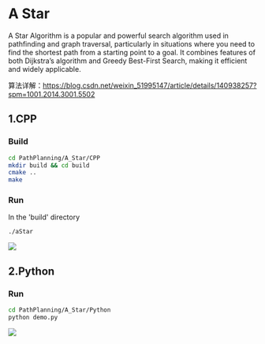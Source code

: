 # A Star

A Star Algorithm is a popular and powerful search algorithm used in pathfinding and graph traversal, particularly in situations where you need to find the shortest path from a starting point to a goal. It combines features of both Dijkstra’s algorithm and Greedy Best-First Search, making it efficient and widely applicable.

算法详解：https://blog.csdn.net/weixin_51995147/article/details/140938257?spm=1001.2014.3001.5502

## 1.CPP

### Build

```bash
cd PathPlanning/A_Star/CPP
mkdir build && cd build
cmake ..
make
```

### Run

In the 'build' directory

```bash
./aStar
```

![](https://s2.loli.net/2024/08/20/3VW5fwDF6yvlB7j.png)

## 2.Python

### Run

```bash
cd PathPlanning/A_Star/Python
python demo.py
```

![](https://s2.loli.net/2024/08/20/9WxiQ1VgcePuon2.gif)